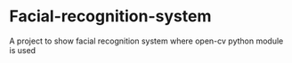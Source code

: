 # Facial-recognition-system
A project to show facial recognition system where open-cv python module is used
